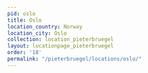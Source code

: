 ```yaml
---
pid: oslo
title: Oslo
location_country: Norway
location_city: Oslo
collection: location_pieterbruegel
layout: locationpage_pieterbruegel
order: '18'
permalink: "/pieterbruegel/locations/oslo/"
---
```


